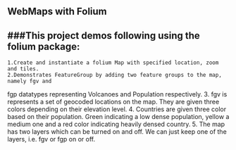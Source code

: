 WebMaps with Folium
-------
###This project demos following using the folium package:
---------
    1.Create and instantiate a folium Map with specified location, zoom and tiles.
    2.Demonstrates FeatureGroup by adding two feature groups to the map, namely fgv and
  fgp datatypes representing Volcanoes and Population respectively.
  3. fgv is represents a set of geocoded locations on the map. They are given three colors
  depending on their elevation level.
  4. Countries are given three color based on their population. Green indicating a low dense population, yellow a medium one and a red color indicating heavily densed country.
  5. The map has two layers which can be turned on and off. We can just keep one of the layers, i.e. fgv or fgp on or off.
